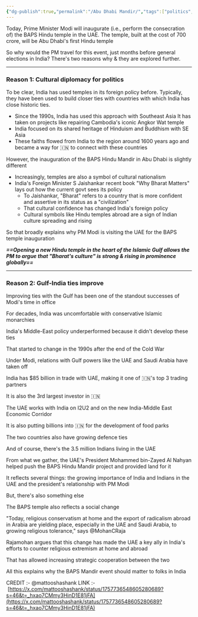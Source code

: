 ```yaml
---
{"dg-publish":true,"permalink":"/Abu Dhabi Mandir/","tags":["politics","IndicCulture"]}
---
```


Today, Prime Minister Modi will inaugurate (i.e., perform the consecration of) the BAPS Hindu temple in the UAE. The temple, built at the cost of 700 crore, will be Abu Dhabi's first Hindu temple

So why would the PM travel for this event, just months before general elections in India?
There's two reasons why & they are explored further.

---
### Reason 1: Cultural diplomacy for politics
To be clear, India has used temples in its foreign policy before.
Typically, they have been used to build closer ties with countries with which India has close historic ties.

- Since the 1990s, India has used this approach with Southeast Asia It has taken on projects like repairing Cambodia's iconic Angkor Wat temple
- India focused on its shared heritage of Hinduism and Buddhism with SE Asia
- These faiths flowed from India to the region around 1600 years ago and became a way for 🇮🇳 to connect with these countries

However, the inauguration of the BAPS Hindu Mandir in Abu Dhabi is slightly different
- Increasingly, temples are also a symbol of cultural nationalism
- India's Foreign Minister S Jaishankar recent book "Why Bharat Matters" lays out how the current govt sees its policy
	- To Jaishankar, "Bharat" refers to a country that is more confident and assertive in its status as a "civilization"
	- That cultural confidence has changed India's foreign policy
	- Cultural symbols like Hindu temples abroad are a sign of Indian culture spreading and rising

So that broadly explains why PM Modi is visiting the UAE for the BAPS temple inauguration

***==Opening a new Hindu temple in the heart of the Islamic Gulf allows the PM to argue that "Bharat's culture" is strong & rising in prominence globally==***

---
### Reason 2: Gulf-India ties improve

Improving ties with the Gulf has been one of the standout successes of Modi's time in office

For decades, India was uncomfortable with conservative Islamic monarchies

India's Middle-East policy underperformed because it didn't develop these ties

That started to change in the 1990s after the end of the Cold War

Under Modi, relations with Gulf powers like the UAE and Saudi Arabia have taken off

India has $85 billion in trade with UAE, making it one of 🇮🇳's top 3 trading partners

It is also the 3rd largest investor in 🇮🇳

The UAE works with India on I2U2 and on the new India-Middle East Economic Corridor

It is also putting billions into 🇮🇳 for the development of food parks

The two countries also have growing defence ties

And of course, there's the 3.5 million Indians living in the UAE

From what we gather, the UAE's President Mohammed bin-Zayed Al Nahyan helped push the BAPS Hindu Mandir project and provided land for it

It reflects several things: the growing importance of India and Indians in the UAE and the president's relationship with PM Modi

But, there's also something else

The BAPS temple also reflects a social change

"Today, religious conservatism at home and the export of radicalism abroad in Arabia are yielding place, especially in the UAE and Saudi Arabia, to growing religious tolerance," says @MohanCRaja

Rajamohan argues that this change has made the UAE a key ally in India's efforts to counter religious extremism at home and abroad

That has allowed increasing strategic cooperation between the two

All this explains why the BAPS Mandir event should matter to folks in India

CREDIT :- @mattooshashank LINK :- [https://x.com/mattooshashank/status/1757736548605280689?s=46&t=_hxao7CMmy3HinD1E81jFA](https://x.com/mattooshashank/status/1757736548605280689?s=46&t=_hxao7CMmy3HinD1E81jFA)